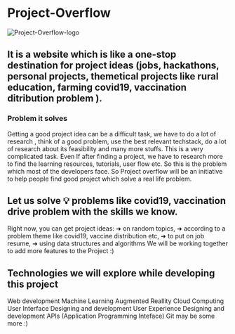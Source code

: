 # Project-Overflow
![Project-Overflow-logo](https://1.bp.blogspot.com/-kwkRX150ai0/YDTnqsEYl0I/AAAAAAAAAS4/V9QXWvMCtskGlIT8JZnlxJwt8Ab8XA2TwCNcBGAsYHQ/s129/Project-overflow-logo.png) 

## It is a website which is like a one-stop destination for project ideas (jobs, hackathons, personal projects, themetical projects like rural education, farming covid19, vaccination ditribution problem ). 

### Problem it solves
Getting a good project idea can be a difficult task, we have to do a lot of research , think of a good problem, use the best relevant techstack, do a lot of research about its feasibility and many more stuffs. This is a very complicated task. Even If after finding a project, we have to research more to find the learning resources, tutorials, user flow etc. So this is the problem which most of the developers face. So Project overflow will be an initiative to help people find good project which solve a real life problem.

## Let us solve 💡 problems like covid19, vaccination drive problem with the skills we know. 
Right now, you can get project ideas:
➜ on random topics,
➜ according to a problem theme like covid19, vaccine distribution etc,
➜ to put on job resume,
➜ using data structures and algorithms
 We will be working together to add more features to the Project :)
 
 
 

## Technologies  we will explore while developing  this project
Web development
Machine Learning
Augmented Reallity
Cloud Computing
User Interface Designing and development
User Experience Designing and development
APIs (Application Programming Inteface)
Git
may be some more :)












